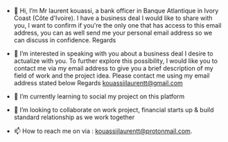 - 👋 Hi, I’m Mr laurent kouassi, a bank officer in Banque Atlantique in Ivory Coast (Côte d'Ivoire). I have a business deal I would like to share with you, I want to confirm if you're the only one that has access to this email address, you can as well send me your personal email address so we can discuss in confidence.
Regards

- 👀 I’m interested in speaking with you about a business deal I desire to actualize with you. To further explore this possibility, I would like you to contact me via my email address to give you a brief description of my field of work and the project idea. Please contact me using my email address stated below
Regards
kouassiilaurentt@gmail.com
- 🌱 I’m currently learning to social my project on this platform
- 💞️ I’m looking to collaborate on work project, financial starts up & build standard relationship as we work together
- 📫 How to reach me on via : kouassiilaurentt@protonmail.com.

<!---
laurentkouassi/laurentkouassi is a ✨ special ✨ repository because its `README.md` (this file) appears on your GitHub profile.
You can click the Preview link to take a look at your changes.
--->
